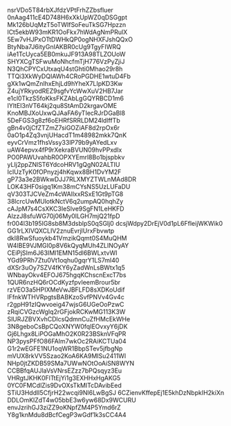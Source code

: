 nsrVDo5T84rbXJfdzVPtFrhZZbsfluer
0nAag411cE4D748H6xXkUpWZ0qDSGgpt
Mk126bUqMzT5oTWIfSoFeuTkSG7Hpzzn
lCt5ekbW93mKR1OoFkx7hWdAgNmPRulX
5Ew7vHJPxOTtDWHkQP0ogNHXFJshQQxO
BtyNba7J6ityGnIAKBR0cUg9TgyFIWRQ
iAe1TcUyca5EB0mkuJF913A98TLZOUoW
SHYXCgTSFwuMoNhcfmTjH776VzPyZjiJ
N3QhCPYCxUtxaqU4stGhti0Mhao29r8h
TTQi3XkWyDQIAWh4CRoPGDHE1wtuD4Fb
gXk1wQmZnIhxEhjLd9hYheX7LIpKD3Kw
Z4ujYRkyodREZ9sgfvYcWwXuV2HB7Jar
e1cl0TkzS5foKksFKZAbLgGQYRBCD1m6
IYltEI3nVT64kj2qu8StAmD2krgavOME
KnoMBJXoUxwQJAaFA6yTIecRJrDGaBl8
5DeFGS3g8zf6oEHRfSRRLDM24ldlffTb
gBn4v0jCfZTZmZ7siGOZiAF8d2rpOx6r
0aO1p4Zq3vnjUHacdT1m48982mkk7QnK
eyvCrVmz1fhsVssy33lP79b9yAYedLxv
uAW4epvx4fP9rXekraBVUN09hvPPxdIx
PO0PAWUvahbR0OPXYEmrl8Bo1bjspbkv
yLIj2ppZNlST6YdcoHRV1gQgN02ALTIU
IcIUzTyK0fOPnyzj4hKqwx8BH1DvYM2F
gP73a3e2BWkwDJJ7RLXMYZTWLnMAd8DR
LOK43HF0sigq1Km38mCYsNS5UzLUFaDU
qV303TJCVeZm4cWAllxxRSxE1Gt9pTG8
38lcrcUwMUlotkNctV6q2umpAQ0hqhZy
cAJpM7s4CsXKC3IeSlve9SgFN1LeHKFD
AlzzJ8sfuWG70j06My0ILGH7mjQ21fpD
fr004l3b195IG8sb8M3dsblpS0qSGlj0
dcsjWdpy2DrEjV0d1pL6FfleijWKWik0
GG1rLXIVQXCLIV2znuEvrjlUrxFbvwtp
dkI8RwSfuoykb41VmzikQqmt0S4MuQHM
W4lBE9VJMGI0p8V6kQyqMUh4ZLINOyAY
CEiPjSIm6J63IMl1EMN15dl6BWLxtvWI
YGd9PRh7Ztu0Vt1oqhu0gqrY1LS7ml40
dXSr3uOy7SZV4fKY6yZadWnLsBWtx1q5
WNbayOkv4EFOJ675hgqKChscnExcT7bs
1QUR6nzHQ6rOCdKyzfpvIeemBrour5br
rzVEO3a5HPIXMeVwJBFLFD8sXDKoUdif
lFfnkWTHVRpgtsBABKzoSvfPNVv4Gv4c
r2gpH91zIQwvoeig47wjsG6UGeOoPzwC
zRqiCVGzcWgIq2rGFjokRCKwMG113K3W
SlURJZBVXvhCDlcsQdmnCuZfHMcEkWHe
3N8geboCsBpCQoXNYW0fqIEOvxyY6jDK
Gj6Lhgx8LiPOGaMhO2K0R23BSknVFqPR
NP3pysPFfO86FAlm7wkOc2RAiKCTUa04
G1r2wEGFE1NU1oqWR1BbpSTev5jfbgNp
mVUX8rkVV5Szao2KoA6KA9MISu2411Wl
NHp0jtZKDB59SMa7UWwNOtOoAiSN8WYN
CCBBfqAUJlaVsVNrsEZzz7bPQsqyz3Eu
VHRgtJKHK0FlTtEjYi1g3EXHHxHgAKG5
0YC0FMCdlZis9DvOXsTkMITcDAvibEed
STiU3HddlI5CfjrH22wcqi9Nl6LwBgSJ
6CZienvKffepEj1E5khDzNbpkIH2kiXn
DDLOmKlZdT4w05bbE3w6yw68Dx9WCURU
envJzrihGJ3ziZZ9oKNpfZM4P5Ymd6rZ
Y8g1knMdu8dBcfCegP3wGdf1k3sCC4A4
